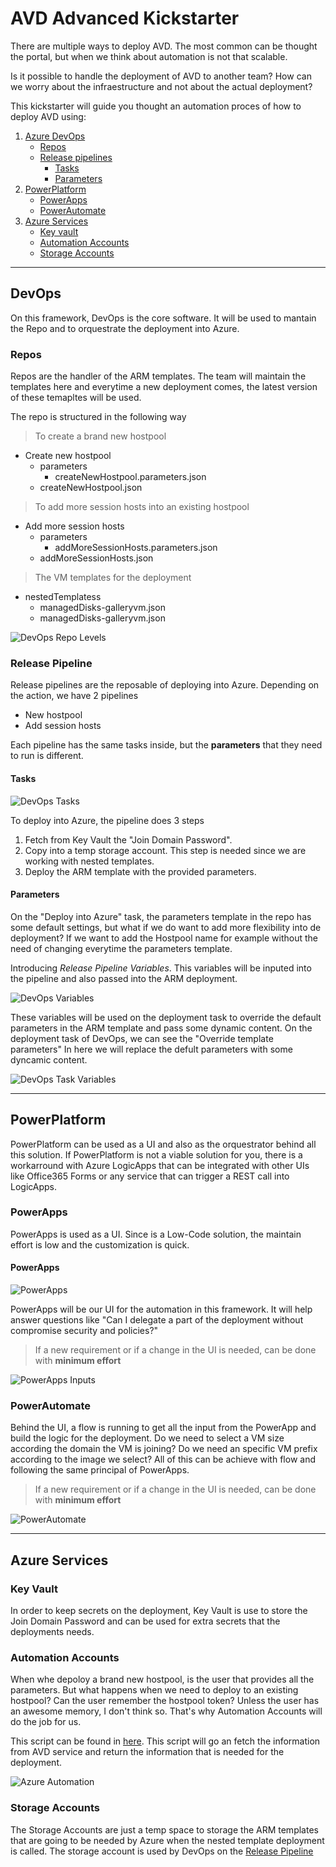 # AVD Advanced Kickstarter

There are multiple ways to deploy AVD. The most common can be thought the portal, but when we think about automation is not that scalable. 

Is it possible to handle the deployment of AVD to another team? How can we worry about the infraestructure and not about the actual deployment?

This kickstarter will guide you thought an automation proces of how to deploy AVD using:

1. [Azure DevOps](#DevOps)
    - [Repos](#Repos)
    - [Release pipelines](#Release-Pipeline)
        - [Tasks](#Tasks)
        - [Parameters](#Parameters)
1. [PowerPlatform](#PowerPlatform)
    - [PowerApps](#PowerApps)
    - [PowerAutomate](#PowerAutomate)
1. [Azure Services](#Azure%20Services)
    - [Key vault](#Key-Vault)
    - [Automation Accounts](#Automation-Accounts)
    - [Storage Accounts](#Storage-Accounts)

***

## DevOps

On this framework, DevOps is the core software. It will be used to mantain the Repo and to orquestrate the deployment into Azure.

### Repos

Repos are the handler of the ARM templates. The team will maintain the templates here and everytime a new deployment comes, the latest version of these temapltes will be used. 

The repo is structured in the following way

> To create a brand new hostpool

- Create new hostpool 
    - parameters
        - createNewHostpool.parameters.json
    - createNewHostpool.json

> To add more session hosts into an existing hostpool

- Add more session hosts
    - parameters
        - addMoreSessionHosts.parameters.json
    - addMoreSessionHosts.json
    
> The VM templates for the deployment

- nestedTemplatess
    - managedDisks-galleryvm.json
    - managedDisks-galleryvm.json

![DevOps Repo Levels](media/DevOps-Repo-levels.png)

### Release Pipeline

Release pipelines are the reposable of deploying into Azure. Depending on the action, we have 2 pipelines

- New hostpool
- Add session hosts

Each pipeline has the same tasks inside, but the **parameters** that they need to run is different. 


#### Tasks
![DevOps Tasks](media/DevOps-Tasks.png)

To deploy into Azure, the pipeline does 3 steps

1. Fetch from Key Vault the "Join Domain Password".
1. Copy into a temp storage account. This step is needed since we are working with nested templates. 
1. Deploy the ARM template with the provided parameters. 

#### Parameters

On the "Deploy into Azure" task, the parameters template in the repo has some default settings, but what if we do want to add more flexibility into de deployment? If we want to add the Hostpool name for example without the need of changing everytime the parameters template.

Introducing *Release Pipeline Variables*. This variables will be inputed into the pipeline and also passed into the ARM deployment. 

![DevOps Variables](media/DevOps-Variables.png)

These variables will be used on the deployment task to override the default parameters in the ARM template and pass some dynamic content.
On the deployment task of DevOps, we can see the "Override template parameters" In here we will replace the defult parameters with some dyncamic content.

![DevOps Task Variables](media/DevOps-Task-Variables.png)

***

## PowerPlatform

PowerPlatform can be used as a UI and also as the orquestrator behind all this solution. If PowerPlatform is not a viable solution for you, there is a workarround with Azure LogicApps that can be integrated with other UIs like Office365 Forms or any service that can trigger a REST call into LogicApps.

### PowerApps

PowerApps is used as a UI. Since is a Low-Code solution, the maintain effort is low and the customization is quick. 

#### PowerApps

![PowerApps](media/PowerApps.png)

PowerApps will be our UI for the automation in this framework. It will help answer questions like "Can I delegate a part of the deployment without compromise security and policies?"

> If a new requirement or if a change in the UI is needed, can be done with **minimum effort**

![PowerApps Inputs](media/PowerApps-Inputs.png)

### PowerAutomate

Behind the UI, a flow is running to get all the input from the PowerApp and build the logic for the deployment. Do we need to select a VM size according the domain the VM is joining? Do we need an specific VM prefix according to the image  we select? All of this can be achieve with flow and following the same principal of PowerApps.


> If a new requirement or if a change in the UI is needed, can be done with **minimum effort**

![PowerAutomate](media/PowerAutomate.png)

***

## Azure Services

### Key Vault

In order to keep secrets on the deployment, Key Vault is use to store the Join Domain Password and can be used for extra secrets that the deployments needs. 

### Automation Accounts

When whe depoloy a brand new hostpool, is the user that provides all the parameters. But what happens when we need to deploy to an existing hostpool? Can the user remember the hostpool token? Unless the user has an awesome memory, I don't think so. That's why Automation Accounts will do the job for us. 

This script can be found in [here](../PsScripts/hostpoolManagement.ps1). This script will go an fetch the information from AVD service and return the information that is needed for the deployment. 

![Azure Automation](media/Azure-Automation.png)

### Storage Accounts

The Storage Accounts are just a temp space to storage the ARM templates that are going to be needed by Azure when the nested template deployment is called. The storage account is used by DevOps on the [Release Pipeline](#Release-Pipeline)

